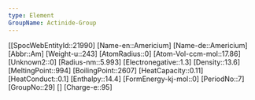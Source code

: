 ```yaml
---
type: Element
GroupName: Actinide-Group
---
```

[[SpocWebEntityId::21990]
[Name-en::Americium]
[Name-de::Americium]
[Abbr::Am]
[Weight-u::243]
[AtomRadius::0]
[Atom-Vol-ccm-mol::17.86]
[Unknown2::0]
[Radius-nm::5.993]
[Electronegative::1.3]
[Density::13.6]
[MeltingPoint::994]
[BoilingPoint::2607]
[HeatCapacity::0.11]
[HeatConduct::0.1]
[Enthalpy::14.4]
[FormEnergy-kj-mol::0]
[PeriodNo::7]
[GroupNo::29]
[]
[Charge-e::95]

